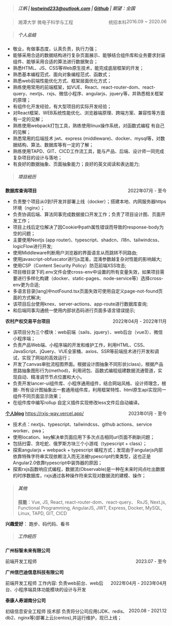 > ##### 江帆 | <lostwind233@outlook.com> | [Github](https://github.com/jiangfan233/) | 期望：全国

> 湘潭大学<span style="float: right">2016.09 ~ 2020.06</span>
> 微电子科学与工程<span style="float: right">统招本科</span>

> ##### 个人总结

- 敬业，有做事态度，认真负责，执行力强；
- 能够采用合适的数据结构进行复杂页面展示、能够结合组件库和业务要求封装组件、能够采用合适的算法进行数据聚合；
- 熟悉HTML、JS、CSS等Web原生技术，能完成底层框架的开发；
- 熟悉基本编程范式、面向对象编程范式、函数式；
- 熟悉web前端性能优化方式、框架层面优化方式；
- 熟练使用常用的前端框架，如VUE、React、react-router-dom、react-query、nextjs、rxjs、微信小程序、angularjs、jquery等，并熟悉相关框架的原理；
- 有组件化开发经验，有大型项目的实际开发经验；
- 对React框架、WEB系统性能优化、浏览器端原理、跨端方案、兼容性等方面有一定的见解；
- 熟练使用webpack打包工具，熟练使用linux操作系统，对函数式编程 有自己的见解；
- 熟悉常用的后端技术 jwt、express (middleware)、docker、mysql等，对数据结构、算法、数据库等有一定的了解；
- 熟练使用TAPD、GIT、CICD工作流工具，能与产品、后端、设计师一同完成复杂项目的设计与落地；
- 有良好的数据抽象、页面抽象能力；良好的英文阅读和表达能力;

> ##### 项目经历

**数据库查询项目** <span style="float: right;">2022年07月 - 至今</span>

- 负责整个项目从0到1开发并部署上线（docker）；搭建本地、内网服务器https环境（nginx）；
- 负责协调后端、算法同事完成数据接口开发工作；负责了项目设计图、页面开发工作；
- 项目上线后定位解决了因Cookie中path属性错误而导致的response-body为空的问题；
- 主要使用Nextjs (app router)、typescript、shadcn、i18n、tailwindcss、logicFlow进行开发;
- 使用Middleware判断用户浏览器的界面语言从而跳转不同路由;
- 使用javascript-obfuscator进行js混淆，混淆参数越复杂对性能的影响越大;
- 使用CSP（Content Security Policy）防范前端XSS攻击;
- 项目根目录下的.env文件会使cross-env中设置的所有变量失效，如果项目需要进行多样化构建（docker、static-pages、node-service等）选择cross-env更为合适;
- 多语言目录[lang]中notFound.tsx页面失效可使用自定义page-not-found页面的方式解决;
- 该项目后台使用knex、server-actions、app-route进行数据库查询;
- 和后端同事沟通统一使用内部状态码进行页面多语言错误提示;

**农村产权交易平台项目** <span style="float: right;">2022年04月 - 2022年11月</span>

- 该项目分为三个模块：web前端（sails、jquery）、web后台（vue3）、微信小程序端；
- 负责产品Web端、小程序端的开发和维护工作，利用HTML、CSS、JavaScript、jQuery、VUE全家桶、axios、SSR等前端技术进行开发和调试，实现了网站的高效运行；
- 开发了canvas审批流程图界面。根据设计图抽象不同形状(class)，根据产品思路抽象图形行为(method)，利用闭包、函数式编程组建数据流通管道，实现自动、精准调节节点位置和大小。
- 负责开发lancer-ui组件库、小程序通用组件，结合网站风格、设计师理念，根据- 所有设计图抽象出一套通用组件库，利用框架特性、html原生api实现同一组件不同页面显示效果；
- 在组件库中编写rollup 自定义插件实现修改less文件后自动编译。

**[个人blog](https://rxjs-way.vercel.app/)** https://rxjs-way.vercel.app/ <span style="float: right;">2023年01月 - 至今</span>

- 技术点：nextjs、typescript、tailwindcss、github actions、service worker、pwa；
- 使用location、key解决单页面应用下多次点击相同url页面不刷新问题；
- 包括扫雷、贪吃蛇、俄罗斯方块三个小游戏（typescript + class）；
- 探索angularjs + webpack + typescript 编程方式；发现由于angularjs内部依靠特殊字符串实现依赖注入而无法被typescript约束类型，这也正是Angular2.0依靠typescript中装饰器的原因；
- 探索rxjs函数响应式编程，数据流(Observable)是一种在未来时间点吐出数据的时序数据库，rxjs通过各种操作符来实现对数据流的建模、操作；

> ##### 其他
>
> **技能**：Vue, JS, React, react-router-dom、react-query、 RxJS, Next.js, Functional Programming, AngularJS, JWT, Express, Docker, MySQL, Linux, TAPD, GIT, CICD

**兴趣爱好**： 跑步、码代码、看书

> ##### 工作经历

**广州标智未来有限公司**

前端开发工程师 <span style="float:right;">2023.07 - 至今</span>

**广州信巴迪信息科技有限公司**

前端开发⼯程师<span style="float:right;">2022年04月 - 2023年04月</span>
⼯作内容: 负责web前台、web后台、小程序端具体功能模块的设计与开发

**泰康人寿湖南分公司**

初级信息安全工程师 技术部<span style="float:right;">2020.08 - 2021.12</span>
负责将分公司应用(JDK、redis、db2、nginx等)部署上云(centos),并运行维护，现已上线；
